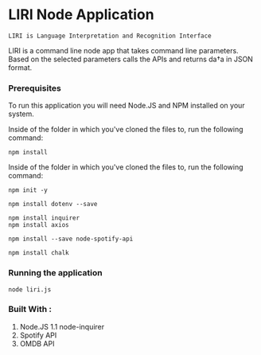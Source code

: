 # LIRI Node Application 
    LIRI is Language Interpretation and Recognition Interface

LIRI is a command line node app that takes command line parameters. Based on the selected parameters calls the APIs and returns da†a in JSON format.


### Prerequisites
To run this application you will need Node.JS and NPM installed on your system.

Inside of the folder in which you've cloned the files to, run the following command:

    npm install

Inside of the folder in which you've cloned the files to, run the following command:

    npm init -y 

    npm install dotenv --save

    npm install inquirer
    npm install axios
    
    npm install --save node-spotify-api

    npm install chalk

### Running the application 

    node liri.js

### Built With : 
1. Node.JS 
    1.1 node-inquirer 
2. Spotify API 
3. OMDB API 